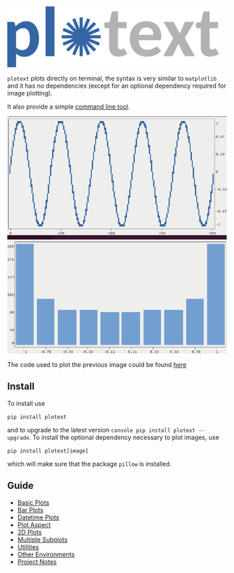 <p align="left">  <img src="https://raw.githubusercontent.com/piccolomo/plotext/master/images/logo.png" /></p>

`plotext` plots directly on terminal, the syntax is very similar to `matplotlib` and it has no dependencies (except for an optional dependency required for image plotting).

It also provide a simple [command line tool](https://github.com/piccolomo/plotext/blob/master/readme/utilities.md#command-line-tool).

![example](https://raw.githubusercontent.com/piccolomo/plotext/master/images/subplots.png)

The code used to plot the previous image could be found [here](https://github.com/piccolomo/plotext/blob/master/readme/subplots.md)

## Install

To install use 
```console
pip install plotext
```
and to upgrade to the latest version ```console pip install plotext --upgrade```.
To install the optional dependency necessary to plot images, use 
```console
pip install plotext[image]
``` 
which will make sure that the package `pillow` is installed.


## Guide

- [Basic Plots](https://github.com/piccolomo/plotext/blob/master/readme/basic.md) 
- [Bar Plots](https://github.com/piccolomo/plotext/blob/master/readme/bar.md)
- [Datetime Plots](https://github.com/piccolomo/plotext/blob/master/readme/datetime.md)
- [Plot Aspect](https://github.com/piccolomo/plotext/blob/master/readme/aspect.md)
- [2D Plots](https://github.com/piccolomo/plotext/blob/master/readme/2d-plots.md)
- [Multiple Subplots](https://github.com/piccolomo/plotext/blob/master/readme/subplots.md)
- [Utilities](https://github.com/piccolomo/plotext/blob/master/readme/utilities.md)
- [Other Environments](https://github.com/piccolomo/plotext/blob/master/readme/environments.md)
- [Project Notes](https://github.com/piccolomo/plotext/blob/master/readme/notes.md)



